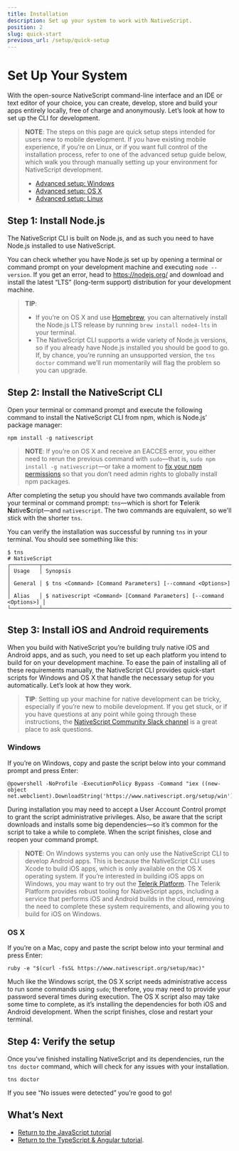 ```yaml
---
title: Installation
description: Set up your system to work with NativeScript.
position: 2
slug: quick-start
previous_url: /setup/quick-setup
---
```


# Set Up Your System

With the open-source NativeScript command-line interface and an IDE or text editor of your choice, you can create, develop, store and build your apps entirely locally, free of charge and anonymously. Let’s look at how to set up the CLI for development.

> **NOTE**: The steps on this page are quick setup steps intended for users new to mobile development. If you have existing mobile experience, if you’re on Linux, or if you want full control of the installation process, refer to one of the advanced setup guide below, which walk you through manually setting up your environment for NativeScript development.
> * [Advanced setup: Windows](/start/ns-setup-win)
> * [Advanced setup: OS X](/start/ns-setup-os-x)
> * [Advanced setup: Linux](/start/ns-setup-linux)

## Step 1: Install Node.js

The NativeScript CLI is built on Node.js, and as such you need to have Node.js installed to use NativeScript.

You can check whether you have Node.js set up by opening a terminal or command prompt on your development machine and executing `node --version`. If you get an error, head to  <https://nodejs.org/> and download and install the latest “LTS” (long-term support) distribution for your development machine.

> **TIP**:
> * If you’re on OS X and use [Homebrew](http://brew.sh/), you can alternatively install the Node.js LTS release by running `brew install node4-lts` in your terminal.
> * The NativeScript CLI supports a wide variety of Node.js versions, so if you already have Node.js installed you should be good to go. If, by chance, you’re running an unsupported version, the `tns doctor` command we’ll run momentarily will flag the problem so you can upgrade.

## Step 2: Install the NativeScript CLI

Open your terminal or command prompt and execute the following command to install the NativeScript CLI from npm, which is Node.js’ package manager:

<pre class="add-copy-button"><code class="language-terminal">npm install -g nativescript</code></pre>

> **NOTE**: If you’re on OS X and receive an EACCES error, you either need to rerun the previous command with `sudo`—that is, `sudo npm install -g nativescript`—or take a moment to [fix your npm permissions](https://docs.npmjs.com/getting-started/fixing-npm-permissions) so that you don’t need admin rights to globally install npm packages.

After completing the setup you should have two commands available from your terminal or command prompt: `tns`—which is short for <b>T</b>elerik <b>N</b>ative<b>S</b>cript—and `nativescript`. The two commands are equivalent, so we'll stick with the shorter `tns`.

You can verify the installation was successful by running `tns` in your terminal. You should see something like this:

```
$ tns
# NativeScript
┌─────────┬─────────────────────────────────────────────────────────────────────┐
│ Usage   │ Synopsis                                                            │
│ General │ $ tns <Command> [Command Parameters] [--command <Options>]          │
│ Alias   │ $ nativescript <Command> [Command Parameters] [--command <Options>] │
└─────────┴─────────────────────────────────────────────────────────────────────┘
```

## Step 3: Install iOS and Android requirements

When you build with NativeScript you’re building truly native iOS and Android apps, and as such, you need to set up each platform you intend to build for on your development machine. To ease the pain of installing all of these requirements manually, the NativeScript CLI provides quick-start scripts for Windows and OS X that handle the necessary setup for you automatically. Let’s look at how they work.

> **TIP**: Setting up your machine for native development can be tricky, especially if you’re new to mobile development. If you get stuck, or if you have questions at any point while going through these instructions, the [NativeScript Community Slack channel](http://developer.telerik.com/wp-login.php?action=slack-invitation) is a great place to ask questions.

### Windows

If you’re on Windows, copy and paste the script below into your command prompt and press Enter:

<pre class="add-copy-button"><code class="language-terminal">@powershell -NoProfile -ExecutionPolicy Bypass -Command "iex ((new-object net.webclient).DownloadString('https://www.nativescript.org/setup/win'))"</code></pre>

During installation you may need to accept a User Account Control prompt to grant the script administrative privileges. Also, be aware that the script downloads and installs some big dependencies—so it’s common for the script to take a while to complete. When the script finishes, close and reopen your command prompt.

> **NOTE**: On Windows systems you can only use the NativeScript CLI to develop Android apps. This is because the NativeScript CLI uses Xcode to build iOS apps, which is only available on the OS X operating system. If you’re interested in building iOS apps on Windows, you may want to try out the [Telerik Platform](http://www.telerik.com/platform). The Telerik Platform provides robust tooling for NativeScript apps, including a service that performs iOS and Android builds in the cloud, removing the need to complete these system requirements, and allowing you to build for iOS on Windows.

### OS X

If you’re on a Mac, copy and paste the script below into your terminal and press Enter:

<pre class="add-copy-button"><code class="language-terminal">ruby -e "$(curl -fsSL https://www.nativescript.org/setup/mac)"</code></pre>

Much like the Windows script, the OS X script needs administrative access to run some commands using `sudo`; therefore, you may need to provide your password several times during execution. The OS X script also may take some time to complete, as it’s installing the dependencies for both iOS and Android development. When the script finishes, close and restart your terminal.

## Step 4: Verify the setup

Once you’ve finished installing NativeScript and its dependencies, run the `tns doctor` command, which will check for any issues with your installation.

```
tns doctor
```

If you see “No issues were detected” you’re good to go!

## What’s Next

* [Return to the JavaScript tutorial](/tutorial/ng-chapter-1#11-install-nativescript-and-configure-your-environment)
* [Return to the TypeScript & Angular tutorial](/angular/tutorial/ng-chapter-1#11-install-nativescript-and-configure-your-environment).